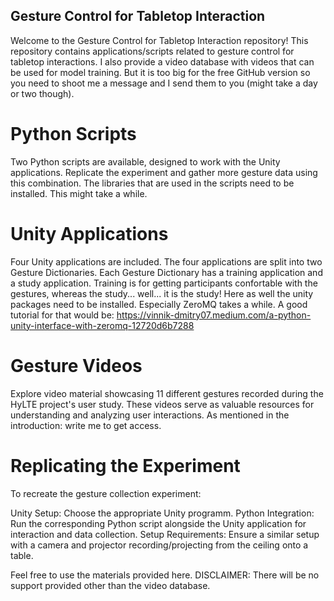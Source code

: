 ## Gesture Control for Tabletop Interaction
Welcome to the Gesture Control for Tabletop Interaction repository! This repository contains applications/scripts related to gesture control for tabletop interactions. I also provide a video database with videos that can be used for model training. But it is too big for the free GitHub version so you need to shoot me a message and I send them to you (might take a day or two though).

# Python Scripts
Two Python scripts are available, designed to work with the Unity applications. Replicate the experiment and gather more gesture data using this combination. The libraries that are used in the scripts need to be installed. This might take a while.

# Unity Applications
Four Unity applications are included. The four applications are split into two Gesture Dictionaries. Each Gesture Dictionary has a training application and a study application. Training is for getting participants confortable with the gestures, whereas the study... well... it is the study! Here as well the unity packages need to be installed. Especially ZeroMQ takes a while. A good tutorial for that would be: https://vinnik-dmitry07.medium.com/a-python-unity-interface-with-zeromq-12720d6b7288

# Gesture Videos
Explore video material showcasing 11 different gestures recorded during the HyLTE project's user study. These videos serve as valuable resources for understanding and analyzing user interactions. As mentioned in the introduction: write me to get access.

# Replicating the Experiment
To recreate the gesture collection experiment:

Unity Setup: Choose the appropriate Unity programm. 
Python Integration: Run the corresponding Python script alongside the Unity application for interaction and data collection.
Setup Requirements: Ensure a similar setup with a camera and projector recording/projecting from the ceiling onto a table.

Feel free to use the materials provided here. DISCLAIMER: There will be no support provided other than the video database.
